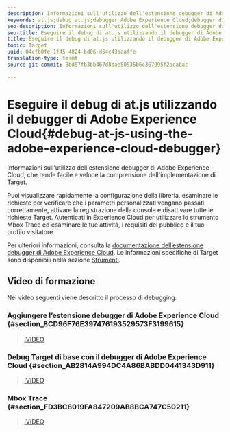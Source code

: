 ```yaml
---
description: Informazioni sull'utilizzo dell'estensione debugger di Adobe Experience Cloud, che rende facile e veloce la comprensione dell'implementazione di Target.
keywords: at.js;debug at.js;debugger Adobe Experience Cloud;debugger di experience cloud;traccia mbox;evidenziazione mbox;debug
seo-description: Informazioni sull'utilizzo dell'estensione debugger di Adobe Experience Cloud, che rende facile e veloce la comprensione dell'implementazione di Target.
seo-title: Eseguire il debug di at.js utilizzando il debugger di Adobe Experience Cloud
title: Eseguire il debug di at.js utilizzando il debugger di Adobe Experience Cloud
topic: Target
uuid: 04cfb0fe-1f45-4824-bd06-d54c43baaffe
translation-type: tm+mt
source-git-commit: 8bd57fb3bb467d8dae50535b6c367995f2acabac

---
```



# Eseguire il debug di at.js utilizzando il debugger di Adobe Experience Cloud{#debug-at-js-using-the-adobe-experience-cloud-debugger}

Informazioni sull&#39;utilizzo dell&#39;estensione debugger di Adobe Experience Cloud, che rende facile e veloce la comprensione dell&#39;implementazione di Target.

Puoi visualizzare rapidamente la configurazione della libreria, esaminare le richieste per verificare che i parametri personalizzati vengano passati correttamente, attivare la registrazione della console e disattivare tutte le richieste Target. Autenticati in Experience Cloud per utilizzare lo strumento Mbox Trace ed esaminare le tue attività, i requisiti del pubblico e il tuo profilo visitatore.

Per ulteriori informazioni, consulta la [documentazione dell’estensione debugger di Adobe Experience Cloud](https://marketing.adobe.com/resources/help/en_US/experience-cloud-debugger/). Le informazioni specifiche di Target sono disponibili nella sezione [Strumenti](https://marketing.adobe.com/resources/help/en_US/experience-cloud-debugger/tools.html).

## Video di formazione

Nei video seguenti viene descritto il processo di debugging:

### Aggiungere l’estensione debugger di Adobe Experience Cloud {#section_8CD96F76E397476193529573F3199615}

>[!VIDEO](https://video.tv.adobe.com/v/23114/?captions=ita)

### Debug Target di base con il debugger di Adobe Experience Cloud {#section_AB2814A994DC4A86BABDD0441343D911}

>[!VIDEO](https://video.tv.adobe.com/v/23115/?captions=ita)

### Mbox Trace {#section_FD3BC8019FA847209AB8BCA747C50211}

>[!VIDEO](https://video.tv.adobe.com/v/23113/?captions=ita)
